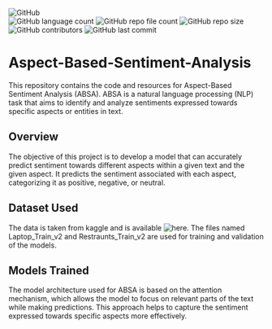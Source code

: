![GitHub](https://img.shields.io/github/license/sushanthreddyC/Aspect-Based-Sentiment-Analysis?color=brightgreen&style=flat) <br/>
![GitHub language count](https://img.shields.io/github/languages/count/sushanthreddyC/Aspect-Based-Sentiment-Analysis?style=flat) ![GitHub repo file count](https://img.shields.io/github/directory-file-count/sushanthreddyC/Aspect-Based-Sentiment-Analysis?style=flat) ![GitHub repo size](https://img.shields.io/github/repo-size/sushanthreddyC/Aspect-Based-Sentiment-Analysis?style=flat) <br/>
![GitHub contributors](https://img.shields.io/github/contributors/sushanthreddyC/Aspect-Based-Sentiment-Analysis?color=brightgreen&style=flat) ![GitHub last commit](https://img.shields.io/github/last-commit/sushanthreddyC/Aspect-Based-Sentiment-Analysis?style=flat)

# Aspect-Based-Sentiment-Analysis

This repository contains the code and resources for Aspect-Based Sentiment Analysis (ABSA). ABSA is a natural language processing (NLP) task that aims to identify and analyze sentiments expressed towards specific aspects or entities in text.

## Overview

The objective of this project is to develop a model that can accurately predict sentiment towards different aspects within a given text and the given aspect. It predicts the sentiment associated with each aspect, categorizing it as positive, negative, or neutral.

## Dataset Used
The data is taken from kaggle and is available ![here](https://github.com/sushanthreddyC/Aspect-Based-Sentiment-Analysis/tree/main/data). The files named Laptop_Train_v2 and Restraunts_Train_v2 are used for training and validation of the models.

## Models Trained
The model architecture used for ABSA is based on the attention mechanism, which allows the model to focus on relevant parts of the text while making predictions. This approach helps to capture the sentiment expressed towards specific aspects more effectively.
